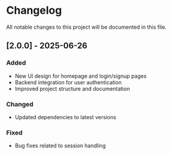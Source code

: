 # Changelog

All notable changes to this project will be documented in this file.

## [2.0.0] - 2025-06-26

### Added
- New UI design for homepage and login/signup pages
- Backend integration for user authentication
- Improved project structure and documentation

### Changed
- Updated dependencies to latest versions

### Fixed
- Bug fixes related to session handling
